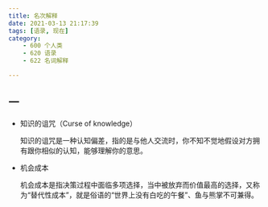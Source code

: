 ```yaml
---
title: 名次解释
date: 2021-03-13 21:17:39
tags: [语录, 现在]
category:
    - 600 个人类
    - 620 语录
    - 622 名词解释

---
```


## 一

- 知识的诅咒（Curse of knowledge）

  知识的诅咒是一种认知偏差，指的是与他人交流时，你不知不觉地假设对方拥有跟你相似的认知，能够理解你的意思。

- 机会成本

  机会成本是指决策过程中面临多项选择，当中被放弃而价值最高的选择，又称为“替代性成本”，就是俗语的“世界上没有白吃的午餐”、鱼与熊掌不可兼得。







